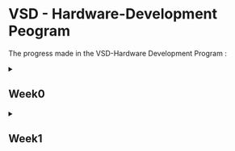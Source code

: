 # VSD - Hardware-Development Peogram
The progress made in the VSD-Hardware Development Program :
<details>
     <summary>
          <h2 id = 'Week0'>Week0</h2>
     </summary>
     Installation in UBUNTU
     <h3>System Information</h3>
     <ol>
          <li>OS: Ubuntu 22.04<br></li>
          <li>RAM: 8 GB<br></li>
          <li>Storage: 40 GB<br></li>
     </ol>
     <h3>Yosys</h3>
     Commands to install Yosys are as follows:
     
     ```
     sudo apt-get update
     git clone https://github.com/YosysHQ/yosys.git
     cd yosys
     sudo apt install make
     sudo apt-get install build-essential clang bison flex \
               libreadline-dev gawk tcl-dev libffi-dev git \
               graphviz xdot pkg-config python3 libboost-system-dev \
               libboost-python-dev libboost-filesystem-dev zlib1g-dev
     make config-gcc
     make 
     sudo make install
     ```

Successful installation of Yosys:
![yosys](https://github.com/SRINETHIR/Hardware-Design/assets/141196086/e9448497-7562-479f-b50e-dd6982d35ef0) 

<h3>GTKWave</h3>
Commands to install GTKWave are as follows:

```
sudo apt-get update
sudo apt install gtkwave
```

Successful installation of Gtkwave:
![GTKwave](https://github.com/SRINETHIR/Hardware-Design/assets/141196086/8808c5c5-11b5-448b-956a-29be9d0e0950)


<h3>iverilog</h3>
Commands to install iverilog are as follows:

```
sudo apt-get update
sudo apt-get install iverilog
```

Successful installation of iverilog:
![iverilog](https://github.com/SRINETHIR/Hardware-Design/assets/141196086/5835b475-6784-426a-aefa-0f1f47c2b5b8)

</details>

<details>
     <summary>
          <h2 id = 'Week1'>Week1</h2>
     </summary>
     <h3>Day 1</h3>
     
____

Stimulation of a MUX using iverilog and synthesis of the MUX is done using Yosys. The simulation results of the MUX is plotted with a tool called gtkwave. Gtkwave tools use the vcd (value changing dump) file to get the simulation results.
<details>
     <summary>
          <h4 id = 'Simulation'>Simulation</h4>
     </summary>
     
Simulation of RTL Design
     
     
```
iverilog  good_mux.v  tb_good_mux.v
./a.out
gtkwave tb_good_mux.vcd
```

<h4>iverilog</h4>

![1_good_mux_iverilog](https://github.com/SRINETHIR/Hardware-Design/assets/141196086/72636cbd-8991-42b1-a415-6faf9854598e)

<h4>gtkwave</h4>

![2_good_mux_gtkwave](https://github.com/SRINETHIR/Hardware-Design/assets/141196086/256eb1a8-8b87-4e63-9669-5dd08749d3e9)

</details>

<details>
     <summary>
          <h4 id = 'Synthesis'>Synthesis</h4>
     </summary>

<h4>Synthesis using Yosys</h4>
Yosys is a synthesizer used to convert the RTL Design to a netlist.

```
read_liberty -lib <path to .lib file>
read_verilog <Verilog file name>
synth -top <module name that has to be synthesised>
abc -liberty <path to .lib file>
```

Synthesized design of the good mux

![3_logic design good mux](https://github.com/SRINETHIR/Hardware-Design/assets/141196086/4c5bb1c7-cd8f-44f0-a31a-32185190d91c)

Generating the netlist of good mux

```
write_verilog <name of the netlist to be generated.v>
write_verilog -noattr <name of the netlist to be generated.v>
```

![4_netlist good mux](https://github.com/SRINETHIR/Hardware-Design/assets/141196086/7e9bb20d-2b28-4fbd-9b08-d78a98e7c58f)

</details>

<h3>Day 2</h3>

____

Synthesis of multimodule file – with 2 submodules.<be><br>
Synthesis is important at the submodule level for 2 major reasons:
<ol>
          <li>When there is a presence of multiple instantiations of same component, then the module is synthesised single time and replicated multiple times in the top and need not be synthesized multiple times. Hence, this helps to save time.<br></li>
          <li>Dive and conquer – A massive device is divided in small units and given to the synthesizer tool which gives out the optimized netlist which are then placed together on the top layer. <br></li>
 </ol>

Hierarchical design – the design is constituted of submodules and the hierarchy is preserved

<details>
     <summary>
          <h4 id = 'Synthesis of Multiple Modules'> Synthesis of Multiple Modules <h4>
     </summary>

```
read_liberty -lib <path to the .lib file>
read_verilog <name of the Verilog file>
synth_top <name given>
abc -liberty <path to the .lib file>
show <name given>
```

Hierarchical design generated 

![5_multimodule synth](https://github.com/SRINETHIR/Hardware-Design/assets/141196086/4af7455b-d730-44f8-bc94-60155dc21db0)

Netlist generated for the hierarchical design

```
write_verilog -noattr <name given>
!vim <name given>
```
![6_multimodule netlist](https://github.com/SRINETHIR/Hardware-Design/assets/141196086/9c23125b-a53e-4afa-8211-5e877a468f8c)

</details>

<details>
     <summary>
          <h4 id = 'Synthesizing flattened multiple module'> Synthesizing flattened multiple module <h4>
     </summary>

Flattened design generation

```
flatten
show
```

![7_multimoduled_flatten](https://github.com/SRINETHIR/Hardware-Design/assets/141196086/73506e63-c6d9-496d-825b-7c77b8ebe9ed)

Flattened netlist generation 

```
write_verilog -noattr <given name: multiple_modules_flat.v>
!vim <given name: multiple_modules_flat.v>
```

![7_multimoduled_flatten_netlist](https://github.com/SRINETHIR/Hardware-Design/assets/141196086/b708604b-18b3-4569-8941-2ba31cbfcae5)

</details>

<details>
     <summary>
          <h4 id = 'Sub module level synthesis'> Sub module level synthesis <h4>
     </summary>

```
read_liberty -lib <path to .lib file>
read_verilog <name of the verilog file>
synth -top sub_module1
abc -liberty  <path to .lib file>
show
```

![8_submodule1_design](https://github.com/SRINETHIR/Hardware-Design/assets/141196086/a7b831aa-d032-4104-b5b8-19bd874fbb09)


</details>
</details>

